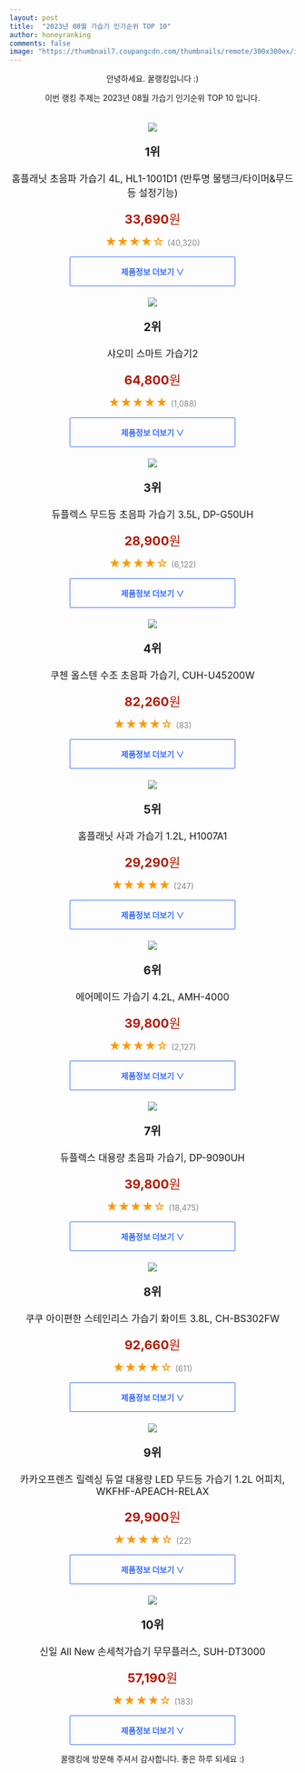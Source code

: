 ```yaml
---
layout: post
title:  "2023년 08월 가습기 인기순위 TOP 10"
author: honeyranking
comments: false
image: "https://thumbnail7.coupangcdn.com/thumbnails/remote/300x300ex/image/retail/images/7204214557628306-24752abc-c65c-4b4d-ab27-fe193fe6a9c7.jpg"
---
```

<p style="text-align: center;">안녕하세요. 꿀랭킹입니다 :)</p>
<p style="text-align: center;">이번 랭킹 주제는 2023년 08월 가습기 인기순위 TOP 10 입니다.</p><center><img src="https://thumbnail7.coupangcdn.com/thumbnails/remote/300x300ex/image/retail/images/7204214557628306-24752abc-c65c-4b4d-ab27-fe193fe6a9c7.jpg" style="margin-top:20px" /></center><p style="text-align: center; font-size: 20px"><b>1위</b></p><p style="text-align: center; font-size: 17px">홈플래닛 초음파 가습기 4L, HL1-1001D1 (반투명 물탱크/타이머&무드등 설정기능)</p><p style="text-align: center;"><span style="color: #b61800; font-size: 22px;"><b>33,690</b>원</span></p><p style="text-align: center;"><span style="color: #ff9600; font-size: 20px;">★★★★☆ </span><span style="color: #878787;">(40,320)</span></p><center><a href="https://link.coupang.com/a/5Ywfu"><div style="font-size: 14px; display: inline-block; padding: 15px 90px; color: #346aff; border-radius: 2px; border: 1px solid #346aff; cursor: pointer;"><b>제품정보 더보기 &or;</b></div></a></center><center><img src="https://thumbnail9.coupangcdn.com/thumbnails/remote/300x300ex/image/retail/images/454363317464949-9f39c68e-f0b3-4248-852c-b8ca19faaa1e.jpg" style="margin-top:20px" /></center><p style="text-align: center; font-size: 20px"><b>2위</b></p><p style="text-align: center; font-size: 17px">샤오미 스마트 가습기2</p><p style="text-align: center;"><span style="color: #b61800; font-size: 22px;"><b>64,800</b>원</span></p><p style="text-align: center;"><span style="color: #ff9600; font-size: 20px;">★★★★★ </span><span style="color: #878787;">(1,088)</span></p><center><a href="https://link.coupang.com/a/5Ywfw"><div style="font-size: 14px; display: inline-block; padding: 15px 90px; color: #346aff; border-radius: 2px; border: 1px solid #346aff; cursor: pointer;"><b>제품정보 더보기 &or;</b></div></a></center><center><img src="https://thumbnail7.coupangcdn.com/thumbnails/remote/300x300ex/image/retail/images/9537219288191248-467f0a05-0887-4468-b8cc-a826200ab431.jpg" style="margin-top:20px" /></center><p style="text-align: center; font-size: 20px"><b>3위</b></p><p style="text-align: center; font-size: 17px">듀플렉스 무드등 초음파 가습기 3.5L, DP-G50UH</p><p style="text-align: center;"><span style="color: #b61800; font-size: 22px;"><b>28,900</b>원</span></p><p style="text-align: center;"><span style="color: #ff9600; font-size: 20px;">★★★★☆ </span><span style="color: #878787;">(6,122)</span></p><center><a href="https://link.coupang.com/a/5Ywfy"><div style="font-size: 14px; display: inline-block; padding: 15px 90px; color: #346aff; border-radius: 2px; border: 1px solid #346aff; cursor: pointer;"><b>제품정보 더보기 &or;</b></div></a></center><center><img src="https://thumbnail10.coupangcdn.com/thumbnails/remote/300x300ex/image/retail/images/2366888217733132-2aefb20a-ca52-402b-b0f0-640b108fb6b3.jpg" style="margin-top:20px" /></center><p style="text-align: center; font-size: 20px"><b>4위</b></p><p style="text-align: center; font-size: 17px">쿠첸 올스텐 수조 초음파 가습기, CUH-U45200W</p><p style="text-align: center;"><span style="color: #b61800; font-size: 22px;"><b>82,260</b>원</span></p><p style="text-align: center;"><span style="color: #ff9600; font-size: 20px;">★★★★☆ </span><span style="color: #878787;">(83)</span></p><center><a href="https://link.coupang.com/a/5YwfA"><div style="font-size: 14px; display: inline-block; padding: 15px 90px; color: #346aff; border-radius: 2px; border: 1px solid #346aff; cursor: pointer;"><b>제품정보 더보기 &or;</b></div></a></center><center><img src="https://thumbnail9.coupangcdn.com/thumbnails/remote/300x300ex/image/retail/images/7821886281634998-bb7d34c7-540d-43f5-8735-e53dd6a956c4.jpg" style="margin-top:20px" /></center><p style="text-align: center; font-size: 20px"><b>5위</b></p><p style="text-align: center; font-size: 17px">홈플래닛 사과 가습기 1.2L, H1007A1</p><p style="text-align: center;"><span style="color: #b61800; font-size: 22px;"><b>29,290</b>원</span></p><p style="text-align: center;"><span style="color: #ff9600; font-size: 20px;">★★★★★ </span><span style="color: #878787;">(247)</span></p><center><a href="https://link.coupang.com/a/5YwfC"><div style="font-size: 14px; display: inline-block; padding: 15px 90px; color: #346aff; border-radius: 2px; border: 1px solid #346aff; cursor: pointer;"><b>제품정보 더보기 &or;</b></div></a></center><center><img src="https://thumbnail8.coupangcdn.com/thumbnails/remote/300x300ex/image/retail/images/113076426921539-53a319d5-b4b7-43c5-a29e-84f675fd11a3.jpg" style="margin-top:20px" /></center><p style="text-align: center; font-size: 20px"><b>6위</b></p><p style="text-align: center; font-size: 17px">에어메이드 가습기 4.2L, AMH-4000</p><p style="text-align: center;"><span style="color: #b61800; font-size: 22px;"><b>39,800</b>원</span></p><p style="text-align: center;"><span style="color: #ff9600; font-size: 20px;">★★★★☆ </span><span style="color: #878787;">(2,127)</span></p><center><a href="https://link.coupang.com/a/5YwfD"><div style="font-size: 14px; display: inline-block; padding: 15px 90px; color: #346aff; border-radius: 2px; border: 1px solid #346aff; cursor: pointer;"><b>제품정보 더보기 &or;</b></div></a></center><center><img src="https://thumbnail9.coupangcdn.com/thumbnails/remote/300x300ex/image/retail/images/479913803682946-7f826fb4-995c-4370-ad5a-c7ce7eabbf27.jpg" style="margin-top:20px" /></center><p style="text-align: center; font-size: 20px"><b>7위</b></p><p style="text-align: center; font-size: 17px">듀플렉스 대용량 초음파 가습기, DP-9090UH</p><p style="text-align: center;"><span style="color: #b61800; font-size: 22px;"><b>39,800</b>원</span></p><p style="text-align: center;"><span style="color: #ff9600; font-size: 20px;">★★★★☆ </span><span style="color: #878787;">(18,475)</span></p><center><a href="https://link.coupang.com/a/5YwfE"><div style="font-size: 14px; display: inline-block; padding: 15px 90px; color: #346aff; border-radius: 2px; border: 1px solid #346aff; cursor: pointer;"><b>제품정보 더보기 &or;</b></div></a></center><center><img src="https://thumbnail7.coupangcdn.com/thumbnails/remote/300x300ex/image/retail/images/8492222729668639-5a5e21be-c8ae-403f-b458-b144440958e9.jpg" style="margin-top:20px" /></center><p style="text-align: center; font-size: 20px"><b>8위</b></p><p style="text-align: center; font-size: 17px">쿠쿠 아이편한 스테인리스 가습기 화이트 3.8L, CH-BS302FW</p><p style="text-align: center;"><span style="color: #b61800; font-size: 22px;"><b>92,660</b>원</span></p><p style="text-align: center;"><span style="color: #ff9600; font-size: 20px;">★★★★☆ </span><span style="color: #878787;">(611)</span></p><center><a href="https://link.coupang.com/a/5YwfF"><div style="font-size: 14px; display: inline-block; padding: 15px 90px; color: #346aff; border-radius: 2px; border: 1px solid #346aff; cursor: pointer;"><b>제품정보 더보기 &or;</b></div></a></center><center><img src="https://thumbnail7.coupangcdn.com/thumbnails/remote/300x300ex/image/retail/images/2022/12/13/17/0/0f2987dd-da20-4a5b-881f-d72703c64c9c.jpg" style="margin-top:20px" /></center><p style="text-align: center; font-size: 20px"><b>9위</b></p><p style="text-align: center; font-size: 17px">카카오프렌즈 릴렉싱 듀얼 대용량 LED 무드등 가습기 1.2L 어피치, WKFHF-APEACH-RELAX</p><p style="text-align: center;"><span style="color: #b61800; font-size: 22px;"><b>29,900</b>원</span></p><p style="text-align: center;"><span style="color: #ff9600; font-size: 20px;">★★★★☆ </span><span style="color: #878787;">(22)</span></p><center><a href="https://link.coupang.com/a/5YwfH"><div style="font-size: 14px; display: inline-block; padding: 15px 90px; color: #346aff; border-radius: 2px; border: 1px solid #346aff; cursor: pointer;"><b>제품정보 더보기 &or;</b></div></a></center><center><img src="https://thumbnail9.coupangcdn.com/thumbnails/remote/300x300ex/image/retail/images/1006111347120664-a95a75e0-eda4-4a40-8402-aa015b86e706.jpg" style="margin-top:20px" /></center><p style="text-align: center; font-size: 20px"><b>10위</b></p><p style="text-align: center; font-size: 17px">신일 All New 손세척가습기 무무플러스, SUH-DT3000</p><p style="text-align: center;"><span style="color: #b61800; font-size: 22px;"><b>57,190</b>원</span></p><p style="text-align: center;"><span style="color: #ff9600; font-size: 20px;">★★★★☆ </span><span style="color: #878787;">(183)</span></p><center><a href="https://www.coupang.com/vp/products/152223209?itemId=439517763&q=%EA%B0%80%EC%8A%B5%EA%B8%B0&sourceType=search&searchId=05363fc0c2ad4ffa85e84e7a964f1dfc"><div style="font-size: 14px; display: inline-block; padding: 15px 90px; color: #346aff; border-radius: 2px; border: 1px solid #346aff; cursor: pointer;"><b>제품정보 더보기 &or;</b></div></a></center><p style="text-align: center;">꿀랭킹에 방문해 주셔서 감사합니다. 좋은 하루 되세요 :)</p>